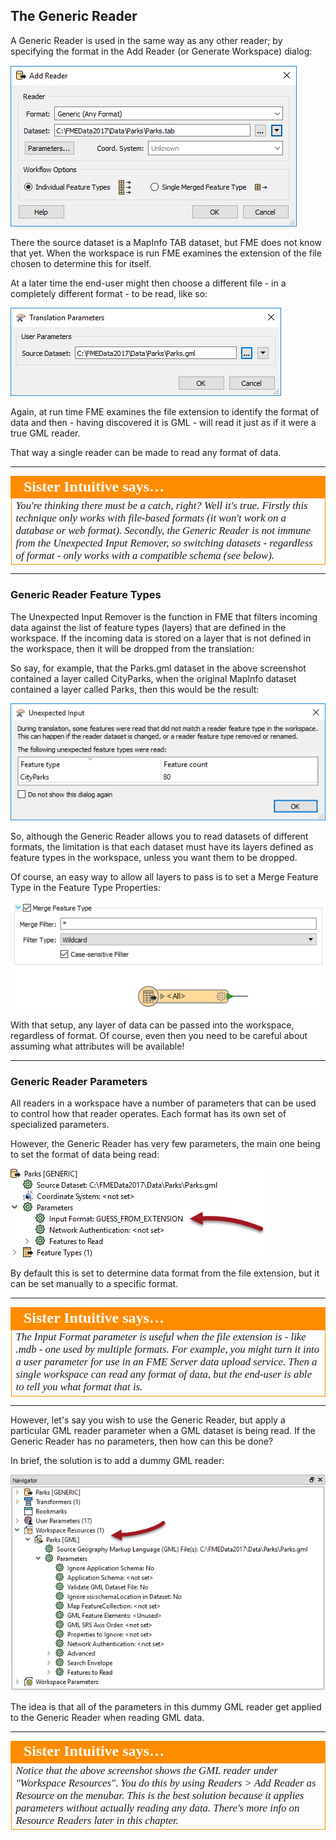 ## The Generic Reader ##

A Generic Reader is used in the same way as any other reader; by specifying the format in the Add Reader (or Generate Workspace) dialog:

![](./Images/Img3.025.SettingGenericReader.png)

There the source dataset is a MapInfo TAB dataset, but FME does not know that yet. When the workspace is run FME examines the extension of the file chosen to determine this for itself.

At a later time the end-user might then choose a different file - in a completely different format - to be read, like so:

![](./Images/Img3.026.GenericReaderDataSelect.png)

Again, at run time FME examines the file extension to identify the format of data and then - having discovered it is GML - will read it just as if it were a true GML reader.

That way a single reader can be made to read any format of data.

---

<table style="border-spacing: 0px">
<tr>
<td style="vertical-align:middle;background-color:darkorange;border: 2px solid darkorange">
<i class="fa fa-quote-left fa-lg fa-pull-left fa-fw" style="color:white;padding-right: 12px;vertical-align:text-top"></i>
<span style="color:white;font-size:x-large;font-weight: bold;font-family:serif">Sister Intuitive says…</span>
</td>
</tr>

<tr>
<td style="border: 1px solid darkorange">
<span style="font-family:serif; font-style:italic; font-size:larger">
You're thinking there must be a catch, right? Well it's true. Firstly this technique only works with file-based formats (it won't work on a database or web format). Secondly, the Generic Reader is not immune from the Unexpected Input Remover, so switching datasets - regardless of format - only works with a compatible schema (see below).
</span>
</td>
</tr>
</table>

---

### Generic Reader Feature Types ###

The Unexpected Input Remover is the function in FME that filters incoming data against the list of feature types (layers) that are defined in the workspace. If the incoming data is stored on a layer that is not defined in the workspace, then it will be dropped from the translation:

So say, for example, that the Parks.gml dataset in the above screenshot contained a layer called CityParks, when the original MapInfo dataset contained a layer called Parks, then this would be the result:

![](./Images/Img3.027.GenericReaderUnexpectedInput.png)

So, although the Generic Reader allows you to read datasets of different formats, the limitation is that each dataset must have its layers defined as feature types in the workspace, unless you want them to be dropped.

Of course, an easy way to allow all layers to pass is to set a Merge Feature Type in the Feature Type Properties:

![](./Images/Img3.028.GenericReaderMergeFilter.png)

With that setup, any layer of data can be passed into the workspace, regardless of format. Of course, even then you need to be careful about assuming what attributes will be available!

---

### Generic Reader Parameters ###

All readers in a workspace have a number of parameters that can be used to control how that reader operates. Each format has its own set of specialized parameters.

However, the Generic Reader has very few parameters, the main one being to set the format of data being read:

![](./Images/Img3.029.GenericReaderFormatParameter.png)

By default this is set to determine data format from the file extension, but it can be set manually to a specific format.

---

<table style="border-spacing: 0px">
<tr>
<td style="vertical-align:middle;background-color:darkorange;border: 2px solid darkorange">
<i class="fa fa-quote-left fa-lg fa-pull-left fa-fw" style="color:white;padding-right: 12px;vertical-align:text-top"></i>
<span style="color:white;font-size:x-large;font-weight: bold;font-family:serif">Sister Intuitive says…</span>
</td>
</tr>

<tr>
<td style="border: 1px solid darkorange">
<span style="font-family:serif; font-style:italic; font-size:larger">
The Input Format parameter is useful when the file extension is - like .mdb - one used by multiple formats. For example, you might turn it into a user parameter for use in an FME Server data upload service. Then a single workspace can read any format of data, but the end-user is able to tell you what format that is.
</span>
</td>
</tr>
</table>

---

However, let's say you wish to use the Generic Reader, but apply a particular GML reader parameter when a GML dataset is being read. If the Generic Reader has no parameters, then how can this be done?

In brief, the solution is to add a dummy GML reader:

![](./Images/Img3.030.GenericReaderDummyReader.png)

The idea is that all of the parameters in this dummy GML reader get applied to the Generic Reader when reading GML data.

---

<table style="border-spacing: 0px">
<tr>
<td style="vertical-align:middle;background-color:darkorange;border: 2px solid darkorange">
<i class="fa fa-quote-left fa-lg fa-pull-left fa-fw" style="color:white;padding-right: 12px;vertical-align:text-top"></i>
<span style="color:white;font-size:x-large;font-weight: bold;font-family:serif">Sister Intuitive says…</span>
</td>
</tr>

<tr>
<td style="border: 1px solid darkorange">
<span style="font-family:serif; font-style:italic; font-size:larger">
Notice that the above screenshot shows the GML reader under "Workspace Resources". You do this by using Readers &gt; Add Reader as Resource on the menubar. This is the best solution because it applies parameters without actually reading any data. There's more info on Resource Readers later in this chapter.
</span>
</td>
</tr>
</table>
